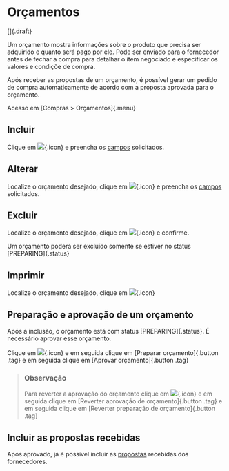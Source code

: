 # Orçamentos

[]{.draft}

Um orçamento mostra informações sobre o produto que precisa ser adquirido e quanto será pago por ele. Pode ser enviado para o fornecedor antes de fechar a compra para detalhar o item negociado e especificar os valores e condiçõe de compra.

Após receber as propostas de um orçamento, é possível gerar um pedido de compra automaticamente de acordo com a proposta aprovada para o orçamento.

Acesso em [Compras > Orçamentos]{.menu}

## Incluir

Clique em ![](https://static.zenerp.app.br/icons/action-create.svg){.icon} e preencha os [campos](quote-edit) solicitados.

## Alterar

Localize o orçamento desejado, clique em ![](https://static.zenerp.app.br/icons/action-update.svg){.icon} e preencha os [campos](quote-edit) solicitados.

## Excluir

Localize o orçamento desejado, clique em ![](https://static.zenerp.app.br/icons/action-delete.svg){.icon} e confirme.

Um orçamento poderá ser excluído somente se estiver no status [PREPARING]{.status}

## Imprimir

Localize o orçamento desejado, clique em ![](https://static.zenerp.app.br/icons/action-print.svg){.icon}

## Preparação e aprovação de um orçamento

Após a inclusão, o orçamento está com status [PREPARING]{.status}. É necessário aprovar esse orçamento.

Clique em ![](https://static.zenerp.app.br/icons/action-forward.svg){.icon} e em seguida clique em [Preparar orçamento]{.button .tag} e em seguida clique em [Aprovar orçamento]{.button .tag}

>### Observação
>
>Para reverter a aprovação do orçamento clique em ![](https://static.zenerp.app.br/icons/action-forward.svg){.icon} e em seguida clique em [Reverter aprovação de orçamento]{.button .tag} e em seguida clique em [Reverter preparação de orçamento]{.button .tag}

## Incluir as propostas recebidas

Após aprovado, já é possível incluir as [propostas](proposal) recebidas dos fornecedores.
